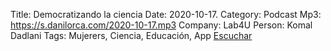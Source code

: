 Title: Democratizando la ciencia
Date: 2020-10-17.
Category: Podcast
Mp3: https://s.danilorca.com/2020-10-17.mp3
Company: Lab4U
Person: Komal Dadlani
Tags: Mujerers, Ciencia, Educación, App
<a href="https://s.danilorca.com/2020-10-17.mp3" type="audio/mpeg">
Escuchar
</a>
